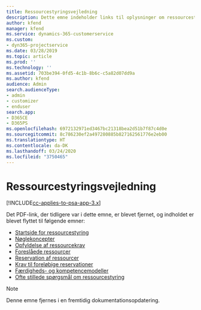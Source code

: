 ```yaml
---
title: Ressourcestyringsvejledning
description: Dette emne indeholder links til oplysninger om ressourcestyring i Project Service Automation.
author: kfend
manager: kfend
ms.service: dynamics-365-customerservice
ms.custom:
- dyn365-projectservice
ms.date: 03/28/2019
ms.topic: article
ms.prod: ''
ms.technology: ''
ms.assetid: 703be394-0fd5-4c1b-8b6c-c5a82d07dd9a
ms.author: kfend
audience: Admin
search.audienceType:
- admin
- customizer
- enduser
search.app:
- D365CE
- D365PS
ms.openlocfilehash: 6972132971ed3467bc21318bea2d51b7f87c4d0e
ms.sourcegitcommit: 8c786230ef2a497280885b827162561776e2eb00
ms.translationtype: HT
ms.contentlocale: da-DK
ms.lasthandoff: 03/24/2020
ms.locfileid: "3750465"
---
```

# <a name="resource-management-guide"></a>Ressourcestyringsvejledning

[!INCLUDE[cc-applies-to-psa-app-3.x](../../includes/cc-applies-to-psa-app-3x.md)]

Det PDF-link, der tidligere var i dette emne, er blevet fjernet, og indholdet er blevet flyttet til følgende emner:

- [Startside for ressourcestyring](../resource-management-home-page.md)
- [Nøglekoncepter](../reports-key-concepts.md)
- [Opfyldelse af ressourcekrav](../resource-management-fulfill-requests.md)
- [Foreslåede ressourcer](../resource-management-propose-resources.md)
- [Reservation af ressourcer](../resource-management-book-resources-scheduleboard.md)
- [Krav til foreløbige reservationer](../resource-management-softbook-requirements.md)
- [Færdigheds- og kompetencemodeller](../resource-management-skills-proficiency.md)
- [Ofte stillede spørgsmål om ressourcestyring](../resource-management-faq.md)

> [!NOTE]
> Denne emne fjernes i en fremtidig dokumentationsopdatering. 
